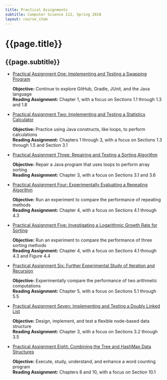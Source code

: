 ```yaml
---
title: Practical Assignments
subtitle: Computer Science 112, Spring 2018
layout: course_item
---
```


# {{page.title}}
## {{page.subtitle}}

<ul>

<li><a href="https://github.com/allegheny-computer-science-112-s2018/cs112-s2018-sheets/releases/download/cs112s2018_all_sheets-12.0.1/cs112s2018_practical01.pdf">Practical Assignment One: Implementing and Testing a Swapping Program</a> <p><b>Objective:</b> Continue to explore GitHub, Gradle, JUnit, and the Java language<br><b>Reading Assignment:</b> Chapter 1, with a focus on Sections 1.1 through 1.3 and 1.8</p></li>

<li><a href="https://github.com/Allegheny-Computer-Science-112-S2018/cs112-S2018-sheets/releases/download/cs112S2018_all_sheets-12.0.1/cs112S2018_practical02.pdf">Practical Assignment Two: Implementing and Testing a Statistics Calculator</a> <p><b>Objective:</b> Practice using Java constructs, like loops, to perform calculations<br><b>Reading Assignment:</b> Chapters 1 through 3, with a focus on Sections 1.3 through 1.5 and Section 3.1</p></li>

<li><a href="https://github.com/Allegheny-Computer-Science-112-S2018/cs112-S2018-sheets/releases/download/cs112S2018_all_sheets-12.0.1/cs112S2018_practical03.pdf">Practical Assignment Three: Repairing and Testing a Sorting Algorithm</a> <p><b>Objective:</b> Repair a Java program that uses loops to perform array sorting<br><b>Reading Assignment:</b> Chapter 3, with a focus on Sections 3.1 and 3.6</p></li>

<li><a href="https://github.com/Allegheny-Computer-Science-112-S2018/cs112-S2018-sheets/releases/download/cs112S2018_all_sheets-12.0.1/cs112S2018_practical04.pdf">Practical Assignment Four: Experimentally Evaluating a Repeating Algorithm</a> <p><b>Objective:</b> Run an experiment to compare the performance of repeating methods<br><b>Reading Assignment:</b> Chapter 4, with a focus on Sections 4.1 through 4.3</p></li>

<li><a href="https://github.com/Allegheny-Computer-Science-112-S2018/cs112-S2018-sheets/releases/download/cs112S2018_all_sheets-12.0.1/cs112S2018_practical05.pdf">Practical Assignment Five: Investigating a Logarithmic Growth Rate for Sorting</a> <p><b>Objective:</b> Run an experiment to compare the performance of three sorting methods<br><b>Reading Assignment:</b> Chapter 4, with a focus on Sections 4.1 through 4.3 and Figure 4.4</p></li>

<li><a href="https://github.com/Allegheny-Computer-Science-112-S2018/cs112-S2018-sheets/releases/download/cs112S2018_all_sheets-15.0.2/cs112S2018_practical06.pdf">Practical Assignment Six: Further Experimental Study of Iteration and Recursion</a> <p><b>Objective:</b> Experimentally compare the performance of two arithmetic computations<br><b>Reading Assignment:</b> Chapter 5, with a focus on Sections 5.1 through 5.5</p></li>

<li><a href="https://github.com/Allegheny-Computer-Science-112-S2018/cs112-S2018-sheets/releases/download/cs112S2018_all_sheets-17.0.3/cs112S2018_practical07.pdf">Practical Assignment Seven: Implementing and Testing a Doubly Linked List</a> <p><b>Objective:</b> Design, implement, and test a flexible node-based data structure<br><b>Reading Assignment:</b> Chapter 3, with a focus on Sections 3.2 through 3.5</p></li>

<li><a href="https://github.com/Allegheny-Computer-Science-112-S2018/cs112-S2018-sheets/releases/download/cs112S2018_all_sheets-21.0.0/cs112S2018_practical08.pdf">Practical Assignment Eight: Combining the Tree and HashMap Data Structures</a> <p><b>Objective:</b> Execute, study, understand, and enhance a word counting program<br><b>Reading Assignment:</b> Chapters 8 and 10, with a focus on Section 10.1</p></li>

</ul>
